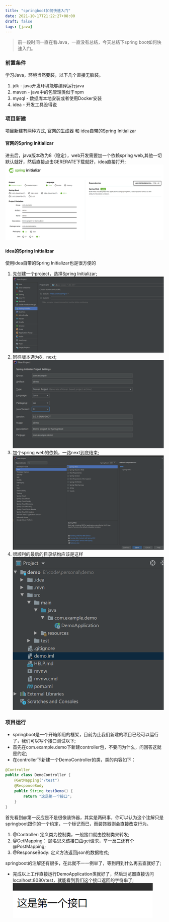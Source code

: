 ```yaml
---
title: "springboot如何快速入门"
date: 2021-10-17T21:22:27+08:00
draft: false
tags: [java]
---
```


> 前一段时间一直在看Java，一直没有总结，今天总结下spring boot如何快速入门。

### 前置条件
学习Java，环境当然要装，以下几个直接无脑装。
1. jdk - java开发环境能够编译运行java
2. maven - java中的包管理类似于npm
3. mysql - 数据库本地安装或者使用Docker安装
4. idea - 开发工具没得说

### 项目新建
项目新建有两种方式, [官网的生成器](https://start.spring.io/) 和 idea自带的Spring Initializar

#### 官网的Spring Initializar
进去后，java版本改为8（稳定），web开发需要加一个依赖spring web,其他一切默认就好，然后直接点击GERERATE下载就好，idea直接打开;
![avatar](/images/posts/springInit.png)

#### idea的Spring Initializar
使用idea自带的Spring Initializar也是很方便的
1. 先创建一个project，选择Spring Initializar;
![avatar](/images/posts/springInitIdea.png)
2. 同样版本选为8，next;
![avatar](/images/posts/springInitIdea2.png)
3. 加个spring web的依赖，一路next到底结束;
![avatar](/images/posts/springInitIdea3.png)
4. 很顺利的最后的目录结构应该是这样
![avatar](/images/posts/springInitProject.png)

### 项目运行
* springboot是一个开箱即用的框架，目前为止我们新建的项目已经可以运行了，我们可以写个接口测试以下;
* 首先在com.example.demo下新建controller包，不要问为什么，问回答这就是约定;
* 在controller下新建一个DemoController的类，类的内容如下：
```java
@Controller
public class DemoController {
    @GetMapping("/test")
    @ResponseBody
    public String testDemo() {
        return "这是第一个接口";
    }
}
```
首先看到@第一反应是不是很像装饰器，其实是两码事，你可以认为这个注解只是springboot跟你的一个约定，一个标记而已，而装饰器则会直接改变行为。
1. @Controller: 定义类为控制类，一般接口就由控制类来转发;
2. @GetMapping： 顾名思义该接口由get请求，举一反三还有个@PostMapping;
3. @ResponseBody: 定义方法返回json的数据格式;

springboot的注解还有很多，在此就不一一例举了，等到用到什么再去查就好了;

* 完成以上工作直接运行DemoApplication类就好了，然后浏览器直接访问localhost:8080/test，就能看到我们这个接口返回的字符串了;
![avatar](/images/posts/springbootInitTest.png)



